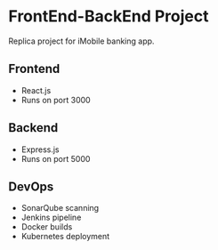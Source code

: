 # FrontEnd-BackEnd Project

Replica project for iMobile banking app.

## Frontend
- React.js
- Runs on port 3000

## Backend
- Express.js
- Runs on port 5000

## DevOps
- SonarQube scanning
- Jenkins pipeline
- Docker builds
- Kubernetes deployment
